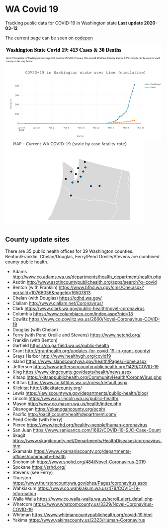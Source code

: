 # WA Covid 19

Tracking public data for COVID-19 in Washington state
**Last update 2020-03-12**

The current page can be seen on [codepen](https://codepen.io/jessachandler/pen/zYGEbRK)

![Current Time Plot](https://raw.githubusercontent.com/monkeywithacupcake/covid-19-wa/master/covidgraph.png)
![Current Map](https://raw.githubusercontent.com/monkeywithacupcake/covid-19-wa/master/covidmap.png)

## County update sites

There are 35 public health offices for 39 Washington counties. Benton/Franklin, Chelan/Douglas, Ferry/Pend Oreille/Stevens are combined county public health. 
 - Adams http://www.co.adams.wa.us/departments/health_department/health.php
 - Asotin http://www.asotincountypublichealth.org/apps/search?q=covid
 - Benton (with Franklin) https://www.bfhd.wa.gov/cms/One.aspx?portalId=10766056&pageId=16507813
 - Chelan (with Douglas) https://cdhd.wa.gov/
 - Clallam http://www.clallam.net/Coronavirus/
 - Clark https://www.clark.wa.gov/public-health/novel-coronavirus
 - Columbia https://www.columbiaco.com/index.aspx?nid=18
 - Cowlitz https://www.co.cowlitz.wa.us/2660/Novel-Coronavirus-COVID-19
 - Douglas (with Chelan)
 - Ferry (with Pend Oreille and Stevens) https://www.netchd.org/
 - Franklin (with Benton)
 - Garfield https://co.garfield.wa.us/public-health
 - Grant http://granthealth.org/updates-for-covid-19-in-grant-county/
 - Grays Harbor http://www.healthygh.org/covid19
 - Island https://www.islandcountywa.gov/health/Pages/Home.aspx
 - Jefferson https://www.jeffersoncountypublichealth.org/1429/COVID-19
 - King https://www.kingcounty.gov/depts/health/news.aspx
 - Kitsap https://kitsappublichealth.org/CommunityHealth/CoronaVirus.php
 - Kittitas https://www.co.kittitas.wa.us/press/default.aspx
 - Klickitat http://klickitatcounty.org/
 - Lewis https://lewiscountywa.gov/departments/public-health/blog/
 - Lincoln https://www.co.lincoln.wa.us/public-health/
 - Mason http://www.co.mason.wa.us/health/index.php
 - Okanogan https://okanogancounty.org/ocph/
 - Pacific http://pacificcountyhealthdepartment.com/
 - Pend Oreille (with Ferry)
 - Pierce https://www.tpchd.org/healthy-people/human-coronavirus
 - San Juan https://www.sanjuanco.com/1682/COVID-19-SJC-Case-Count
 - Skagit https://www.skagitcounty.net/Departments/HealthDiseases/coronavirus.htm
 - Skamania https://www.skamaniacounty.org/departments-offices/community-health
 - Snohomish https://www.snohd.org/484/Novel-Coronavirus-2019
 - Spokane https://srhd.org/
 - Stevens (see Ferry)
 - Thurston https://www.thurstoncountywa.gov/phss/Pages/coronavirus.aspx
 - Wahkiakum https://www.co.wahkiakum.wa.us/478/COVID-19-Information
 - Walla Walla https://www.co.walla-walla.wa.us/scroll_alert_detail.php
 - Whatcom https://www.whatcomcounty.us/3329/Novel-Coronavirus-COVID-19
 - Whitman https://www.whitmancountypublichealth.org/covid-19.html
 - Yakima https://www.yakimacounty.us/2323/Human-Coronavirus
 
